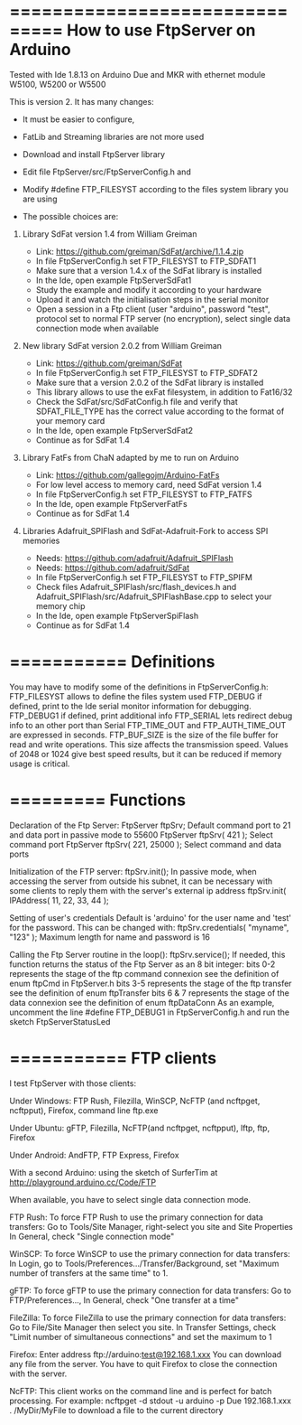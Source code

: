 ===============================
How to use FtpServer on Arduino
===============================

Tested with Ide 1.8.13 on Arduino Due and MKR with ethernet module W5100, W5200 or W5500

This is version 2. It has many changes:
   - It must be easier to configure,
   - FatLib and Streaming libraries are not more used 

   - Download and install FtpServer library
   - Edit file FtpServer/src/FtpServerConfig.h and
   - Modify #define FTP_FILESYST according to the files system library you are using
   - The possible choices are:

1) Library SdFat version 1.4 from William Greiman
   - Link: https://github.com/greiman/SdFat/archive/1.1.4.zip
   - In file FtpServerConfig.h set FTP_FILESYST to FTP_SDFAT1
   - Make sure that a version 1.4.x of the SdFat library is installed
   - In the Ide, open example FtpServerSdFat1
   - Study the example and modify it according to your hardware
   - Upload it and watch the initialisation steps in the serial monitor 
   - Open a session in a Ftp client (user "arduino", password "test",
       protocol set to normal FTP server (no encryption),
       select single data connection mode when available

2) New library SdFat version 2.0.2 from William Greiman
   - Link: https://github.com/greiman/SdFat
   - In file FtpServerConfig.h set FTP_FILESYST to FTP_SDFAT2
   - Make sure that a version 2.0.2 of the SdFat library is installed
   - This library allows to use the exFat filesystem, in addition to Fat16/32
   - Check the SdFat/src/SdFatConfig.h file and verify that SDFAT_FILE_TYPE has
       the correct value according to the format of your memory card
   - In the Ide, open example FtpServerSdFat2
   - Continue as for SdFat 1.4

3) Library FatFs from ChaN adapted by me to run on Arduino
   - Link: https://github.com/gallegojm/Arduino-FatFs
   - For low level access to memory card, need SdFat version 1.4
   - In file FtpServerConfig.h set FTP_FILESYST to FTP_FATFS
   - In the Ide, open example FtpServerFatFs
   - Continue as for SdFat 1.4

4) Libraries Adafruit_SPIFlash and SdFat-Adafruit-Fork to access SPI memories
   - Needs: https://github.com/adafruit/Adafruit_SPIFlash
   - Needs: https://github.com/adafruit/SdFat
   - In file FtpServerConfig.h set FTP_FILESYST to FTP_SPIFM
   - Check files Adafruit_SPIFlash/src/flash_devices.h and
       Adafruit_SPIFlash/src/Adafruit_SPIFlashBase.cpp to select your
       memory chip
   - In the Ide, open example FtpServerSpiFlash
   - Continue as for SdFat 1.4

===========
Definitions
===========

You may have to modify some of the definitions in FtpServerConfig.h:
  FTP_FILESYST allows to define the files system used
  FTP_DEBUG    if defined, print to the Ide serial monitor information for debugging.
  FTP_DEBUG1   if defined, print additional info
  FTP_SERIAL   lets redirect debug info to an other port than Serial
  FTP_TIME_OUT and FTP_AUTH_TIME_OUT are expressed in seconds.
  FTP_BUF_SIZE is the size of the file buffer for read and write operations.
               This size affects the transmission speed. Values of 2048 or 1024 give
               best speed results, but it can be reduced if memory usage is critical.

=========
Functions
=========

Declaration of the Ftp Server:
  FtpServer ftpSrv;  Default command port to 21 and data port in passive mode to 55600
  FtpServer ftpSrv( 421 ); Select command port
  FtpServer ftpSrv( 221, 25000 ); Select command and data ports

Initialization of the FTP server:
  ftpSrv.init(); 
In passive mode, when accessing the server from outside his subnet, it can be
  necessary with some clients to reply them with the server's external ip address
  ftpSrv.init( IPAddress( 11, 22, 33, 44 );
  
Setting of user's credentials
  Default is 'arduino' for the user name and 'test' for the password.
  This can be changed with:
  ftpSrv.credentials( "myname", "123" );
  Maximum length for name and password is 16
  
Calling the Ftp Server routine in the loop():
  ftpSrv.service();
  If needed, this function returns the status of the Ftp Server as an 8 bit integer:
    bits 0-2 represents the stage of the ftp command connexion
             see the definition of enum ftpCmd in FtpServer.h
    bits 3-5 represents the stage of the ftp transfer
             see the definition of enum ftpTransfer
    bits 6 & 7 represents the stage of the data connexion
             see the definition of enum ftpDataConn
  As an example, uncomment the line #define FTP_DEBUG1 in FtpServerConfig.h
             and run the sketch FtpServerStatusLed
       
===========
FTP clients
===========

I test FtpServer with those clients:

Under Windows:
  FTP Rush, Filezilla, WinSCP, NcFTP (and ncftpget, ncftpput), Firefox, command line ftp.exe
  
Under Ubuntu:
  gFTP, Filezilla, NcFTP(and ncftpget, ncftpput), lftp, ftp, Firefox
  
Under Android:
  AndFTP, FTP Express, Firefox
  
With a second Arduino:
  using the sketch of SurferTim at http://playground.arduino.cc/Code/FTP

When available, you have to select single data connection mode.

FTP Rush:
To force FTP Rush to use the primary connection for data transfers:
Go to Tools/Site Manager, right-select you site and Site Properties
In General, check "Single connection mode"

WinSCP:
To force WinSCP to use the primary connection for data transfers:
In Login, go to Tools/Preferences.../Transfer/Background,
  set "Maximum number of transfers at the same time" to 1.

gFTP:
To force gFTP to use the primary connection for data transfers:
Go to FTP/Preferences...,
In General, check "One transfer at a time"
  
FileZilla:
To force FileZilla to use the primary connection for data transfers:
Go to File/Site Manager then select you site.
In Transfer Settings, check "Limit number of simultaneous connections" and set the maximum to 1

Firefox:
Enter address ftp://arduino:test@192.168.1.xxx
You can download any file from the server.
You have to quit Firefox to close the connection with the server.

NcFTP:
This client works on the command line and is perfect for batch processing.
For example:
  ncftpget -d stdout -u arduino -p Due 192.168.1.xxx . /MyDir/MyFile
  to download a file to the current directory